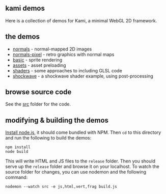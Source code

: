 ## kami demos

Here is a collection of demos for Kami, a minimal WebGL 2D framework.

## the demos

- [normals](http://mattdesl.github.io/kami-demos/release/normals.html) - normal-mapped 2D images
- [normals-pixel](http://mattdesl.github.io/kami-demos/release/normals-pixel.html) - retro graphics with normal maps
- [basic](http://mattdesl.github.io/kami-demos/release/basic.html) - sprite rendering
- [assets](http://mattdesl.github.io/kami-demos/release/assets.html) - asset preloading
- [shaders](http://mattdesl.github.io/kami-demos/release/shaders-brfs.html) - some approaches to including GLSL code
- [shockwave](http://mattdesl.github.io/kami-demos/release/shockwave.html) - a shockwave shader example, using post-processing

## browse source code

See the [src](src/) folder for the code.

## modifying & building the demos

[Install node.js](http://nodejs.org/), it should come bundled with NPM. Then `cd` to this directory and run the following to build the demos:

```
npm install
node build
```

This will write HTML and JS files to the `release` folder. Then you should serve up the `release` folder and browse it on your localhost. To watch the source folder for changes, you can use nodemon and the following command:

```
nodemon --watch src -e js,html,vert,frag build.js
```
